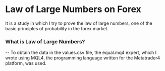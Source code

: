 # Law of Large Numbers on Forex
It is a study in which I try to prove the law of large numbers, one of the basic principles of probability in the forex market.

### What is Law of Large Numbers?
-- To obtain the data in the values.csv file, the equal.mq4 expert, which I wrote using MQL4, the programming language written for the Metatrader4 platform, was used.
